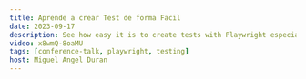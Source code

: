 ```yaml
---
title: Aprende a crear Test de forma Facil
date: 2023-09-17
description: See how easy it is to create tests with Playwright especially using tools like Codegen and UI mode for a better developer experience. Talk is in Spanish.
video: x8wmQ-8oaMU
tags: [conference-talk, playwright, testing]
host: Miguel Angel Duran
---
```

